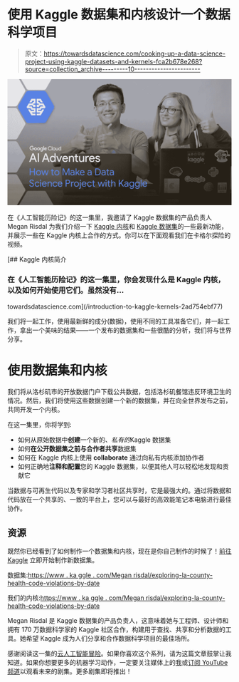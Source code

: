 # 使用 Kaggle 数据集和内核设计一个数据科学项目

> 原文：<https://towardsdatascience.com/cooking-up-a-data-science-project-using-kaggle-datasets-and-kernels-fca2b678e268?source=collection_archive---------10----------------------->

![](img/88175fca9776bea960c02aa930a97046.png)

在《人工智能历险记》的这一集里，我邀请了 Kaggle 数据集的产品负责人 Megan Risdal 为我们介绍一下 [Kaggle 内核](https://www.youtube.com/watch?v=FloMHMOU5Bs&list=PLIivdWyY5sqJxnwJhe3etaK7utrBiPBQ2&index=14&t=0s)和 [Kaggle 数据集](https://www.kaggle.com/datasets)的一些最新功能，并展示一些在 Kaggle 内核上合作的方式。你可以在下面观看我们在卡格尔探险的视频。

[](/introduction-to-kaggle-kernels-2ad754ebf77) [## Kaggle 内核简介

### 在《人工智能历险记》的这一集里，你会发现什么是 Kaggle 内核，以及如何开始使用它们。虽然没有…

towardsdatascience.com](/introduction-to-kaggle-kernels-2ad754ebf77) 

我们将一起工作，使用最新鲜的成分(数据)，使用不同的工具准备它们，并一起工作，拿出一个美味的结果——一个发布的数据集和一些很酷的分析，我们将与世界分享。

# 使用数据集和内核

我们将从洛杉矶市的开放数据门户下载公共数据，包括洛杉矶餐馆违反环境卫生的情况。然后，我们将使用这些数据创建一个新的数据集，并在向全世界发布之前，共同开发一个内核。

在这一集里，你将学到:

*   如何从原始数据中**创建**一个新的、*私有的*Kaggle 数据集
*   如何**在公开数据集之前与合作者共享**数据集
*   如何在 Kaggle 内核上使用 **collaborate** 通过向私有内核添加协作者
*   如何正确地**注释和配置**您的 Kaggle 数据集，以便其他人可以轻松地发现和贡献它

当数据与可再生代码以及专家和学习者社区共享时，它是最强大的。通过将数据和代码放在一个共享的、一致的平台上，您可以与最好的高效能笔记本电脑进行最佳协作。

## 资源

既然你已经看到了如何制作一个数据集和内核，现在是你自己制作的时候了！[前往 Kaggle](https://www.kaggle.com/datasets?modal=true) 立即开始制作新数据集。

数据集:[https://www . ka ggle . com/Megan risdal/exploring-la-county-health-code-violations-by-date](https://www.kaggle.com/meganrisdal/exploring-la-county-health-code-violations-by-date)

我们的内核:[https://www . ka ggle . com/Megan risdal/exploring-la-county-health-code-violations-by-date](https://www.kaggle.com/meganrisdal/exploring-la-county-health-code-violations-by-date)

Megan Risdal 是 Kaggle 数据集的产品负责人，这意味着她与工程师、设计师和拥有 170 万数据科学家的 Kaggle 社区合作，构建用于查找、共享和分析数据的工具。她希望 Kaggle 成为人们分享和合作数据科学项目的最佳场所。

感谢阅读这一集的[云人工智能冒险](https://goo.gl/UC5usG)。如果你喜欢这个系列，请为这篇文章鼓掌让我知道。如果你想要更多的机器学习动作，一定要关注媒体上的[我](https://medium.com/@yufengg)或[订阅 YouTube 频道](https://goo.gl/S0AS51)以观看未来的剧集。更多剧集即将推出！
